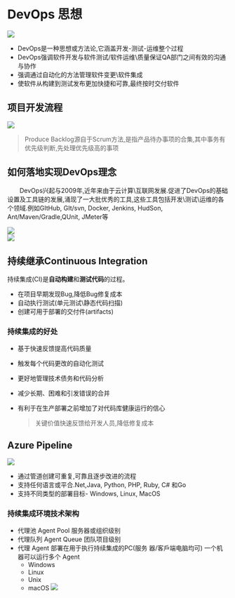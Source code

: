 # DevOps 思想

![](/images/2020-09-22-10-16-51.png)

+ DevOps是一种思想或方法论,它涵盖开发-测试-运维整个过程
+ DevOps强调软件开发与软件测试/软件运维\质量保证QA部门之间有效的沟通与协作
+ 强调通过自动化的方法管理软件变更\软件集成
+ 使软件从构建到测试发布更加快捷和可靠,最终按时交付软件

## 项目开发流程

![](/images/2020-09-22-10-23-02.png)

> Produce Backlog源自于Scrum方法,是指产品待办事项的合集,其中事务有优先级判断,先处理优先级高的事项

## 如何落地实现DevOps理念

&emsp;&emsp;DevOps兴起与2009年,近年来由于云计算\互联网发展.促进了DevOps的基础设置及工具链的发展,涌现了一大批优秀的工具,这些工具包括开发\测试\运维的各个领域.例如GItHub, GIt/svn, Docker, Jenkins, HudSon, Ant/Maven/Gradle,QUnit, JMeter等

![](/images/2020-09-22-10-58-19.png)<br>
![](/images/2020-09-22-11-34-20.png)

## 持续继承Continuous Integration

持续集成(CI)是**自动构建**和**测试代码**的过程。
- 在项目早期发现Bug,降低Bug修复成本
- 自动执行测试(单元测试\静态代码扫描)
- 创建可用于部署的交付件(artifacts)

### 持续集成的好处

- 基于快速反馈提高代码质量

- 触发每个代码更改的自动化测试

- 更好地管理技术债务和代码分析

- 减少长期、困难和引发错误的合并

- 有利于在生产部署之前增加了对代码库健康运行的信心

  > 关键价值快速反馈给开发人员,降低修复成本

## Azure Pipeline

![](/images/2020-10-09-09-15-28.png)

- 通过管道创建可重复,可靠且逐步改进的流程
- 支持任何语言或平合.Net,Java, Python, PHP, Ruby, C# 和Go
- 支持不同类型的部署目标- Windows, Linux, MacOS

### 持续集成环境技术架构

- 代理池 Agent Pool
  服务器或组织级别
- 代理队列 Agent Queue
  团队项目级别
- 代理 Agent
  部署在用于执行持续集成的PC(服务
  器/客戶端电脑均可)
  一个机器可以运行多个 Agent
  - Windows
  - Linux
  - Unⅸ
  - macOS
![](/images/2020-10-09-09-25-48.png)

### 